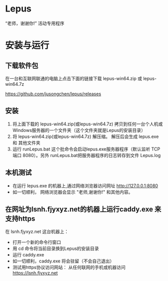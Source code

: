 # Lepus

“老师，谢谢你!” 活动专用程序

#  安装与运行

## 下载软件包

在一台和互联网联通的电脑上点击下面的链接下载 lepus-win64.zip 或 lepus-win64.7z

https://github.com/jusongchen/lepus/releases

## 安装   
1. 将上面下载的 lepus-win64.zip(或lepus-win64.7z) 拷贝到任何一台个人机或Windows服务器的一个文件夹（这个文件夹就是Lepus的安装目录）
2. 将 lepus-win64.zip(或lepus-win64.7z) 解压缩。 解压后会生成 lepus.exe 和 其他文件夹
3. 运行 runLepus.bat  这个批命令会启动lepus.exe服务器程序（默认监听 TCP 端口 8080）。另外 runLepus.bat把服务器程序的日志转存到文件 Lepus.log

## 本机测试

* 在运行 lepus.exe 的机器上,通过网络浏览器访问网址 http://127.0.0.1:8080
* 如一切顺利， 网络浏览器会显示 "老师,谢谢你!" 和其他内容。

## 在网址为lsnh.fjyxyz.net的机器上运行caddy.exe 来支持https

在 lsnh.fjyxyz.net 这台机器上：
* 打开一个新的命令行窗口
* 用 cd 命令将当前目录换到Lepus的安装目录
* 运行 caddy.exe
* 如一切顺利，caddy.exe 将会驻留（不会自己退出）
* 测试用https协议访问网站： 从任何联网的手机或机器访问 https://lsnh.fjyxyz.net 

